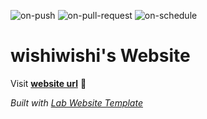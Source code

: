 
  ![on-push](../../actions/workflows/on-push.yaml/badge.svg)
  ![on-pull-request](../../actions/workflows/on-pull-request.yaml/badge.svg)
  ![on-schedule](../../actions/workflows/on-schedule.yaml/badge.svg)

  # wishiwishi's Website

  Visit **[website url](#)** 🚀

  _Built with [Lab Website Template](https://greene-lab.gitbook.io/lab-website-template-docs)_

